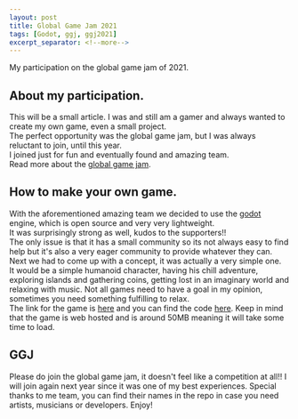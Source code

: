 ```yaml
---
layout: post
title: Global Game Jam 2021
tags: [Godot, ggj, ggj2021]
excerpt_separator: <!--more-->
---
```


My participation on the global game jam of 2021.
<!--more-->

## About my participation.
This will be a small article.
I was and still am a gamer and always wanted to create my own game, even a small project.<br/>
The perfect opportunity was the global game jam, but I was always reluctant to join, until this year.<br/>
I joined just for fun and eventually found and amazing team.<br/>
Read more about the [global game jam](https://globalgamejam.org/).

## How to make your own game.

With the aforementioned amazing team we decided to use the [godot](https://godotengine.org/) engine, which is open source and very very lightweight. <br/>
It was surprisingly strong as well, kudos to the supporters!! <br/>
The only issue is that it has a small community so its not always easy to find help but it's also a very eager community to provide whatever they can.
Next we had to come up with a concept, it was actually a very simple one. <br/>
It would be a simple humanoid character, having his chill adventure, exploring islands and gathering coins, getting lost in an imaginary world and relaxing with music.
Not all games need to have a goal in my opinion, sometimes you need something fulfilling to relax.<br/>
The link for the game is [here](https://freskoulix.github.io/ggj-2021/index.html) and you can find the code [here](https://github.com/freskoulix/ggj-2021).
Keep in mind that the game is web hosted and is around 50MB meaning it will take some time to load.<br/>

## GGJ

Please do join the global game jam, it doesn't feel like a competition at all!! I will join again next year since it was one of my best experiences.
Special thanks to me team, you can find their names in the repo in case you need artists, musicians or developers.
Enjoy!